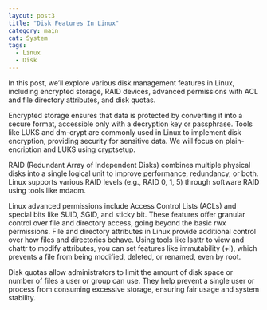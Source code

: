 ```yaml
---
layout: post3
title: "Disk Features In Linux"
category: main
cat: System
tags:
  - Linux
  - Disk
---
```


In this post, we’ll explore various disk management features in Linux, including encrypted storage, RAID devices, advanced permissions with ACL and file directory attributes, and disk quotas.

Encrypted storage ensures that data is protected by converting it into a secure format, accessible only with a decryption key or passphrase. 
Tools like LUKS and dm-crypt are commonly used in Linux to implement disk encryption, providing security for sensitive data.
We will focus on plain-encription and LUKS using cryptsetup.

RAID (Redundant Array of Independent Disks) combines multiple physical disks into a single logical unit to improve performance, redundancy, or both. 
Linux supports various RAID levels (e.g., RAID 0, 1, 5) through software RAID using tools like mdadm.

Linux advanced permissions include Access Control Lists (ACLs) and special bits like SUID, SGID, and sticky bit. 
These features offer granular control over file and directory access, going beyond the basic rwx permissions.
File and directory attributes in Linux provide additional control over how files and directories behave. 
Using tools like lsattr to view and chattr to modify attributes, you can set features like immutability (+i), which prevents a file from being modified, deleted, or renamed, even by root.

Disk quotas allow administrators to limit the amount of disk space or number of files a user or group can use. 
They help prevent a single user or process from consuming excessive storage, ensuring fair usage and system stability.


